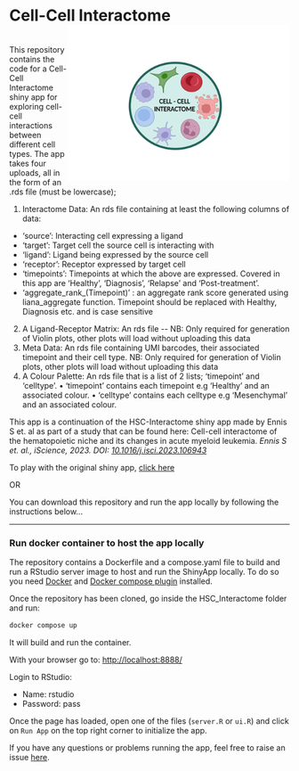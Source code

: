 # Cell-Cell Interactome<img src="https://github.com/siobhangriffin/Final-Year-Project/raw/main/cellinteractome.png" width="400" align='right'/>



<br>This repository contains the code for a Cell-Cell Interactome shiny app for exploring cell-cell interactions between different cell types.
The app takes four uploads, all in the form of an .rds file (must be lowercase); 
1.	Interactome Data: An rds file containing at least the following columns of data:
*	‘source’: Interacting cell expressing a ligand
*	‘target’: Target cell the source cell is interacting with
* ‘ligand’: Ligand being expressed by the source cell
*	‘receptor’: Receptor expressed by target cell
*	‘timepoints’: Timepoints at which the above are expressed. Covered in this app are ‘Healthy’, ‘Diagnosis’, ‘Relapse’ and ‘Post-treatment’. 
*	‘aggregate_rank_(Timepoint)’ : an aggregate rank score generated using liana_aggregate function. Timepoint should be replaced with Healthy, Diagnosis etc. and is case sensitive
2.	A Ligand-Receptor Matrix: An rds file -- NB: Only required for generation of Violin plots, other plots will load without uploading this data
3.	Meta Data: An rds file containing UMI barcodes, their associated timepoint and their cell type. NB: Only required for generation of Violin plots, other plots will load without uploading this data
4.	A Colour Palette: An rds file that is a list of 2 lists; ‘timepoint’ and ‘celltype’. 
•	‘timepoint’ contains each timepoint e.g ‘Healthy’ and an associated colour. 
•	‘celltype’ contains each celltype e.g ‘Mesenchymal’ and an associated colour.

This app is a continuation of the HSC-Interactome shiny app made by Ennis S et. al as part of a study that can be found here: Cell-cell interactome of the hematopoietic niche and its changes in acute myeloid leukemia. *Ennis S et. al., iScience, 2023. DOI: [10.1016/j.isci.2023.106943](https://doi.org/10.1016/j.isci.2023.106943)*

To play with the original shiny app, [click here](https://sarahennis.shinyapps.io/HSC_Interactome/)

OR

You can download this repository and run the app locally by following the instructions below...


---

### Run docker container to host the app locally

The repository contains a Dockerfile and a compose.yaml file to build and run a RStudio server image to host and run the ShinyApp locally. To do so you need [Docker](https://www.docker.com/) and [Docker compose plugin](https://docs.docker.com/compose/) installed. 

Once the repository has been cloned, go inside the HSC_Interactome folder and run:

```bash
docker compose up
```
It will build and run the container.

With your browser go to: [http://localhost:8888/](http://localhost:8888/)

Login to RStudio:

- Name: rstudio
- Password: pass

Once the page has loaded, open one of the files (`server.R` or `ui.R`) and click on `Run App` on the top right corner to initialize the app.

If you have any questions or problems running the app, feel free to raise an issue [here](https://github.com/SzegezdiLab/HSC_Interactome/issues).
